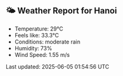 <!-- WEATHER-START -->
## 🌤 Weather Report for Hanoi

- Temperature: 29°C
- Feels like: 33.3°C
- Conditions: moderate rain
- Humidity: 73%
- Wind Speed: 1.55 m/s

Last updated: 2025-06-05 01:54:56 UTC
<!-- WEATHER-END -->
